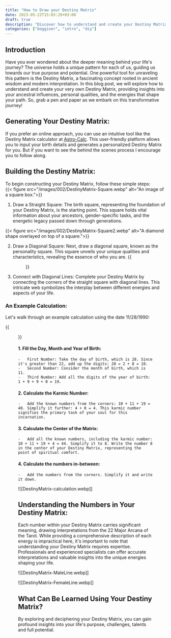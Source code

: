 ```yaml
---
title: "How to Draw your Destiny Matrix"
date: 2023-05-22T15:03:29+03:00
draft: true
description: "Discover how to understand and create your Destiny Matrix, a powerful tool that unveils your life's purpose and potential. Learn the steps to build your own matrix and gain insights into ancestral influences, personal qualities, and the energies shaping your path."
categories: ["begginer", "intro", "diy"]
---
```


## Introduction
Have you ever wondered about the deeper meaning behind your life's journey? The universe holds a unique pattern for each of us, guiding us towards our true purpose and potential. One powerful tool for unraveling this pattern is the Destiny Matrix, a fascinating concept rooted in ancient wisdom and modern interpretation. In this blog post, we will explore how to understand and create your very own Destiny Matrix, providing insights into your ancestral influences, personal qualities, and the energies that shape your path. So, grab a pen and paper as we embark on this transformative journey!

## Generating Your Destiny Matrix:

If you prefer an online approach, you can use an intuitive tool like the Destiny Matrix calculator at [Astro-Calc][1]. This user-friendly platform allows you to input your birth details and generates a personalized Destiny Matrix for you. But if you want to see the behind the scenes process I encourage you to follow along.

## Building the Destiny Matrix:

To begin constructing your Destiny Matrix, follow these simple steps:   
{{< figure src="/images/002/DestinyMatrix-Square.webp" alt="An image of a square box.">}}
1.  Draw a Straight Square: The birth square, representing the foundation of your Destiny Matrix, is the starting point. This square holds vital information about your ancestors, gender-specific tasks, and the energetic legacy passed down through generations.

{{< figure src="/images/002/DestinyMatrix-Square2.webp" alt="A diamond shape overlayed on top of a square.">}}

2.  Draw a Diagonal Square: Next, draw a diagonal square, known as the personality square. This square unveils your unique qualities and characteristics, revealing the essence of who you are.
{{<figure src="/images/002/DestinyMatrix-Lines.webp" alt="An image of a vertical, a horizontal and two diagonal lines overlayed on top of the diamond and square shape.">}}
3.  Connect with Diagonal Lines: Complete your Destiny Matrix by connecting the corners of the straight square with diagonal lines. This intricate web symbolizes the interplay between different energies and aspects of your life.

### An Example Calculation:

Let's walk through an example calculation using the date 11/28/1990:

{{<figure src="/images/002/DestinyMatrix-Center.webp">}}
#### 1.  Fill the Day, Month and Year of Birth:
    -   First Number: Take the day of birth, which is 28. Since it's greater than 22, add up the digits: 28 = 2 + 8 = 10.
    -   Second Number: Consider the month of birth, which is 11.
    -   Third Number: Add all the digits of the year of birth: 1 + 9 + 9 + 0 = 19.
#### 2.  Calculate the Karmic Number:
    -   Add the known numbers from the corners: 10 + 11 + 19 = 40. Simplify it further: 4 + 0 = 4. This karmic number signifies the primary task of your soul for this incarnation.
#### 3.  Calculate the Center of the Matrix:
    -   Add all the known numbers, including the karmic number: 10 + 11 + 19 + 4 = 44. Simplify it to 8. Write the number 8 in the center of your Destiny Matrix, representing the point of spiritual comfort.
#### 4.  Calculate the numbers in-between:
    -   Add the numbers from the corners. Simplify it and write it down.

![[DestinyMatrix-calculation.webp]]
## Understanding the Numbers in Your Destiny Matrix:

Each number within your Destiny Matrix carries significant meaning, drawing interpretations from the 22 Major Arcana of the Tarot. While providing a comprehensive description of each energy is impractical here, it's important to note that understanding your Destiny Matrix requires expertise. Professionals and experienced specialists can offer accurate interpretations and valuable insights into the unique energies shaping your life.

![[DestinyMatrix-MaleLine.webp]]

![[DestinyMatrix-FemaleLine.webp]]

## What Can Be Learned Using Your Destiny Matrix?

By exploring and deciphering your Destiny Matrix, you can gain profound insights into your life's purpose, challenges, talents and full potential.

[1]: https://astro-calc.com/matrix-destiny/